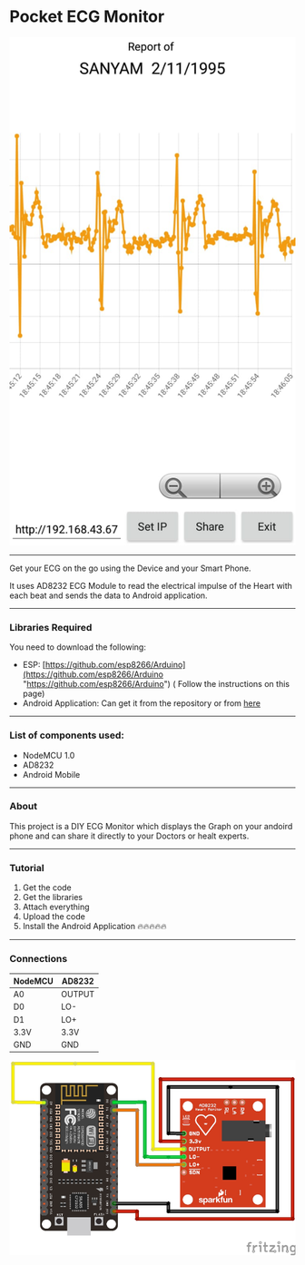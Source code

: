 # Pocket ECG Monitor

![Sample User ECG](/images/User_ECG_Screenshot_1.jpg )

------------

Get your ECG on the go using the Device and your Smart Phone.

It uses AD8232 ECG Module to read the electrical impulse of the Heart with each beat and sends the data to Android application.

------------

### Libraries Required

You need to download the following:

- ESP: [https://github.com/esp8266/Arduino](https://github.com/esp8266/Arduino "https://github.com/esp8266/Arduino") ( Follow the instructions on this page)
- Android Application: Can get it from the repository or from [here](https://raw.githubusercontent.com/sam-tj/Pocket-ECG-Monitor/master/Android%20Application/ECG%20Plus.apk "here") 

------------

### List of components used:
- NodeMCU 1.0
- AD8232
- Android Mobile

------------

### About
This project is a DIY ECG Monitor which displays the Graph on your andoird phone and can share it directly to your Doctors or healt  experts.

------------
### Tutorial
1. Get the code
2. Get the libraries
3. Attach everything
4. Upload the code
5. Install the Android Application
🔥🔥🔥🔥🔥

------------

### Connections
|  NodeMCU  |  AD8232  |
|  ------------ |  ------------ |
|  A0  |  OUTPUT  |
|  D0  |  LO-  |
|  D1  |  LO+  |
|  3.3V  |  3.3V  |
|  GND  |  GND  |

![Connections](/images/connections.png "Connections")
